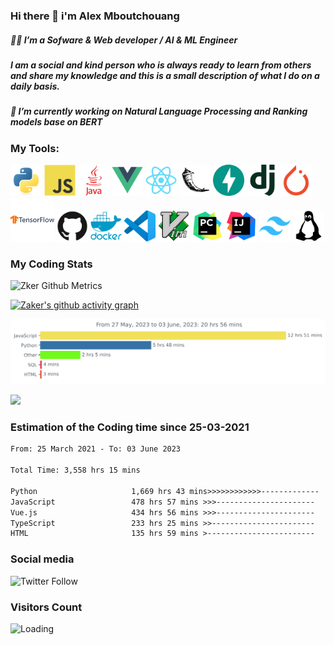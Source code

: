 ### Hi there 👋 i'm Alex Mboutchouang


<!--
**Zaker237/Zaker237** is a ✨ _special_ ✨ repository because its `README.md` (this file) appears on your GitHub profile.

Here are some ideas to get you started:

- 🔭 I’m currently working on ...
- 🌱 I’m currently learning ...
- 👯 I’m looking to collaborate on ...
- 🤔 I’m looking for help with ...
- 💬 Ask me about ...
- 📫 How to reach me: ...
- 😄 Pronouns: ...
- ⚡ Fun fact: ...
-->


##### 👨‍💻 I’m a Sofware & Web developer / AI & ML Engineer
##### I am a social and kind person who is always ready to learn from others and share my knowledge and this is a small description of what I do on a daily basis.


##### 🔭 I’m currently working on Natural Language Processing and Ranking models base on BERT


### My Tools:

<img src="https://github.com/devicons/devicon/blob/master/icons/python/python-original.svg" width="50" height="50" alt="Python" />  <img src="https://github.com/devicons/devicon/blob/master/icons/javascript/javascript-original.svg" alt="JavaScript" width="50" height="50" />  <img src="https://github.com/devicons/devicon/blob/master/icons/java/java-plain-wordmark.svg" alt="Java" width="50" height="50" />  <img src="https://github.com/devicons/devicon/blob/master/icons/vuejs/vuejs-original.svg" alt="VueJs" width="50" height="50" />  <img src="https://github.com/devicons/devicon/blob/master/icons/react/react-original.svg" alt="React" width="50" height="50" />  <img src="https://github.com/devicons/devicon/blob/master/icons/flask/flask-original.svg" alt="Flask" width="50" height="50" />  <img src="https://github.com/devicons/devicon/blob/master/icons/fastapi/fastapi-original.svg" alt="FastApi" width="50" height="50" />  <img src="https://github.com/devicons/devicon/blob/master/icons/django/django-plain.svg" alt="Django" width="50" height="50" />  <img src="https://github.com/devicons/devicon/blob/master/icons/pytorch/pytorch-original.svg" alt="Pytorch" width="50" height="50" />  <img src="https://github.com/devicons/devicon/blob/master/icons/tensorflow/tensorflow-original-wordmark.svg" alt="Tensorflow" width="70" height="70" />  <img src="https://github.com/devicons/devicon/blob/master/icons/github/github-original.svg" alt="Github" width="50" height="50" />  <img src="https://github.com/devicons/devicon/blob/master/icons/docker/docker-plain-wordmark.svg" alt="Docker" width="50" height="50" />  <img src="https://github.com/devicons/devicon/blob/master/icons/vscode/vscode-original.svg" alt="VS-Code" width="50" height="50" />  <img src="https://github.com/devicons/devicon/blob/master/icons/vim/vim-original.svg" alt="Vim" width="50" height="50" />  <img src="https://github.com/devicons/devicon/blob/master/icons/pycharm/pycharm-original.svg" alt="PyCharm" width="50" height="50" />  <img src="https://github.com/devicons/devicon/blob/master/icons/intellij/intellij-original.svg" alt="Intellij" width="50" height="50" />  <img src="https://github.com/devicons/devicon/blob/master/icons/tailwindcss/tailwindcss-plain.svg" alt="Tailwindcss" width="50" height="50" />  <img src="https://github.com/devicons/devicon/blob/master/icons/linux/linux-plain.svg" alt="Linux" width="50" height="50" />

### My Coding Stats

<p>
    <img width="600"  
         src="https://metrics.lecoq.io/Zaker237" 
         alt="Zker Github Metrics"
     />
</p>

[![Zaker's github activity graph](https://activity-graph.herokuapp.com/graph?username=Zaker237&theme=xcode)](https://github.com/Zaker237)

[![wakatime-stats](https://github.com/Zaker237/Zaker237/blob/main/images/stat.svg)](https://wakatime.com/@Zaker237)

<img width="400" src="https://wakatime.com/share/@Zaker237/8846e881-f93b-439d-9559-7f3ede5e7ee9.svg"></img>

### Estimation of the Coding time since 25-03-2021

<!--START_SECTION:waka-->

```txt
From: 25 March 2021 - To: 03 June 2023

Total Time: 3,558 hrs 15 mins

Python                     1,669 hrs 43 mins>>>>>>>>>>>>-------------   46.93 %
JavaScript                 478 hrs 57 mins >>>----------------------   13.46 %
Vue.js                     434 hrs 56 mins >>>----------------------   12.22 %
TypeScript                 233 hrs 25 mins >>-----------------------   06.56 %
HTML                       135 hrs 59 mins >------------------------   03.82 %
```

<!--END_SECTION:waka-->


### Social media

![Twitter Follow](https://img.shields.io/twitter/follow/Zaker237?label=follow%20me%20on%20twitter&style=social)


### Visitors Count

<img align="left" src = "https://profile-counter.glitch.me/Zaker237/count.svg" alt ="Loading">

<br />

